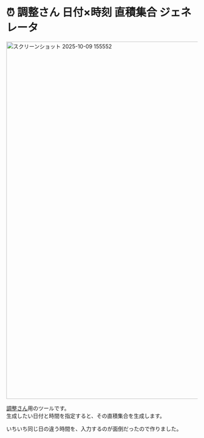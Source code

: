 # ⏰ 調整さん 日付×時刻 直積集合 ジェネレータ
<img width="1209" height="941" alt="スクリーンショット 2025-10-09 155552" src="https://github.com/user-attachments/assets/3185ac45-a088-4402-a54a-f1eb528b92ad"/>

[調整さん](https://chouseisan.com)用のツールです。    
生成したい日付と時間を指定すると、その直積集合を生成します。

いちいち同じ日の違う時間を、入力するのが面倒だったので作りました。
